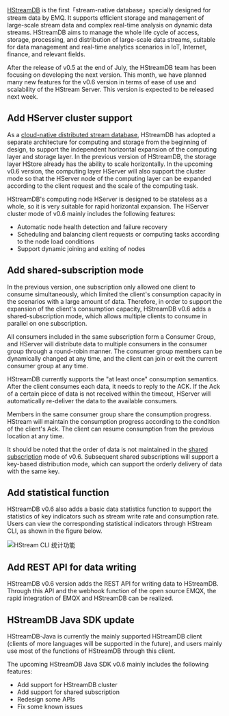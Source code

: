 [HStreamDB](https://hstream.io) is the first「stream-native database」specially designed for stream data by EMQ. It supports efficient storage and management of large-scale stream data and complex real-time analysis on dynamic data streams. HStreamDB aims to manage the whole life cycle of access, storage, processing, and distribution of large-scale data streams, suitable for data management and real-time analytics scenarios in IoT, Internet, finance, and relevant fields.

After the release of v0.5 at the end of July, the HStreamDB team has been focusing on developing the next version. This month, we have planned many new features for the v0.6 version in terms of ease of use and scalability of the HStream Server. This version is expected to be released next week.

## Add HServer cluster support

As a [cloud-native distributed stream database](https://hstream.io), HStreamDB has adopted a separate architecture for computing and storage from the beginning of design, to support the independent horizontal expansion of the computing layer and storage layer. In the previous version of HStreamDB, the storage layer HStore already has the ability to scale horizontally. In the upcoming v0.6 version, the computing layer HServer will also support the cluster mode so that the HServer node of the computing layer can be expanded according to the client request and the scale of the computing task.

HStreamDB's computing node HServer is designed to be stateless as a whole, so it is very suitable for rapid horizontal expansion. The HServer cluster mode of v0.6 mainly includes the following features:

- Automatic node health detection and failure recovery
- Scheduling and balancing client requests or computing tasks according to the node load conditions
- Support dynamic joining and exiting of nodes

## Add shared-subscription mode

In the previous version, one subscription only allowed one client to consume simultaneously, which limited the client's consumption capacity in the scenarios with a large amount of data. Therefore, in order to support the expansion of the client's consumption capacity, HStreamDB v0.6 adds a shared-subscription mode, which allows multiple clients to consume in parallel on one subscription.

All consumers included in the same subscription form a Consumer Group, and HServer will distribute data to multiple consumers in the consumer group through a round-robin manner. The consumer group members can be dynamically changed at any time, and the client can join or exit the current consumer group at any time.

HStreamDB currently supports the "at least once" consumption semantics. After the client consumes each data, it needs to reply to the ACK. If the Ack of a certain piece of data is not received within the timeout, HServer will automatically re-deliver the data to the available consumers.

Members in the same consumer group share the consumption progress. HStream will maintain the consumption progress according to the condition of the client's Ack. The client can resume consumption from the previous location at any time.

It should be noted that the order of data is not maintained in the [shared subscription](https://www.emqx.com/en/blog/introduction-to-mqtt5-protocol-shared-subscription) mode of v0.6. Subsequent shared subscriptions will support a key-based distribution mode, which can support the orderly delivery of data with the same key.

## Add statistical function

HStreamDB v0.6 also adds a basic data statistics function to support the statistics of key indicators such as stream write rate and consumption rate. Users can view the corresponding statistical indicators through HStream CLI, as shown in the figure below.

![HStream CLI 统计功能](https://assets.emqx.com/images/d4dd69dd47f47163f028154245833913.png)

## Add REST API for data writing

HStreamDB v0.6 version adds the REST API for writing data to HStreamDB. Through this API and the webhook function of the open source EMQX, the rapid integration of EMQX and HStreamDB can be realized.

## HStreamDB Java SDK update

HStreamDB-Java is currently the mainly supported HStreamDB client (clients of more languages will be supported in the future), and users mainly use most of the functions of HStreamDB through this client.

The upcoming HStreamDB Java SDK v0.6 mainly includes the following features:

- Add support for HStreamDB cluster
- Add support for shared subscription
- Redesign some APIs
- Fix some known issues
